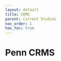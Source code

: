 ```yaml
---
layout: default
title: CRMS
parent: Current Studies
nav_order: 1
has_toc: true
---
```


# Penn CRMS
